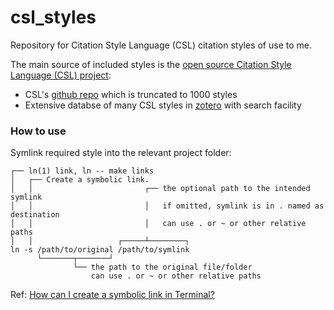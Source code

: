 # csl_styles
Repository for Citation Style Language (CSL) citation styles of use to me. 

The main source of included styles is the [open source Citation Style Language (CSL) project](http://citationstyles.org/):
- CSL's [github repo](https://github.com/citation-style-language) which is truncated to 1000 styles
- Extensive databse of many CSL styles in [zotero](https://www.zotero.org/styles) with search facility

### How to use
Symlink required style into the relevant project folder:

```
┌── ln(1) link, ln -- make links
│   ┌── Create a symbolic link.
│   │                         ┌── the optional path to the intended symlink
│   │                         │   if omitted, symlink is in . named as destination
│   │                         │   can use . or ~ or other relative paths
│   │                   ┌─────┴────────┐
ln -s /path/to/original /path/to/symlink
      └───────┬───────┘
              └── the path to the original file/folder
                  can use . or ~ or other relative paths
```

Ref: [How can I create a symbolic link in Terminal?](https://apple.stackexchange.com/a/115647)
